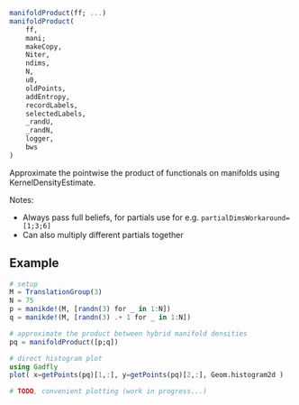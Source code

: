 ```julia
manifoldProduct(ff; ...)
manifoldProduct(
    ff,
    mani;
    makeCopy,
    Niter,
    ndims,
    N,
    u0,
    oldPoints,
    addEntropy,
    recordLabels,
    selectedLabels,
    _randU,
    _randN,
    logger,
    bws
)

```

Approximate the pointwise the product of functionals on manifolds using KernelDensityEstimate.

Notes:

  * Always pass full beliefs, for partials use for e.g. `partialDimsWorkaround=[1;3;6]`
  * Can also multiply different partials together

## Example

```julia
# setup
M = TranslationGroup(3)
N = 75
p = manikde!(M, [randn(3) for _ in 1:N])
q = manikde!(M, [randn(3) .+ 1 for _ in 1:N])

# approximate the product between hybrid manifold densities
pq = manifoldProduct([p;q])

# direct histogram plot
using Gadfly
plot( x=getPoints(pq)[1,:], y=getPoints(pq)[2,:], Geom.histogram2d )

# TODO, convenient plotting (work in progress...)
```
